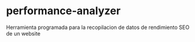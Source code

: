 # performance-analyzer
Herramienta programada para la recopilacion de datos de rendimiento SEO de un website
